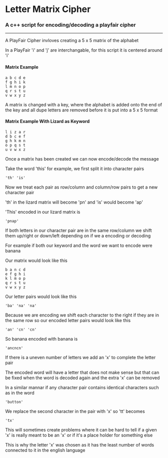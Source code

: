 # Letter Matrix Cipher
### A c++ script for encoding/decoding a playfair cipher

----

A PlayFair Cipher invloves creating a 5 x 5 matrix of the alphabet

In a PlayFair 'i' and 'j' are interchangable, for this script it is centered around 'i'

#### Matrix Example

```shell
a b c d e
f g h i k
l m n o p
q r s t u
v w x y z
```

A matrix is changed with a key, where the alphabet is added onto the end of the key and all dupe 
letters are removed before it is put into a 5 x 5 format

#### Matrix Example With Lizard as Keyword

```shell
l i z a r
d b c e f 
g h k m n
o p q s t 
u v w x z
```
Once a matrix has been created we can now encode/decode the message

Take the word 'this' for example, we first split it into character pairs

```shell
'th' 'is'
```

Now we treat each pair as row/column and column/row pairs to get a new character pair

'th' in the lizard matrix will become 'pn' and 'is' would become 'ap'

'This' encoded in our lizard matrix is 

```shell
'pnap'
```

If both letters in our character pair are in the same row/column we shift them up/right or down/left depending on if we a encoding or decoding 

For example if both our keyword and the word we want to encode were banana

Our matrix would look like this

```shell
b a n c d
e f g h i
k l m o p
q r s t u
v w x y z
```

Our letter pairs would look like this

```shell
'ba' 'na' 'na'
```

Because we are encoding we shift each character to the right if they are in the same row so our encoded letter pairs would look like this

```shell
'an' 'cn' 'cn'
```

So banana encoded with banana is 

```shell
'ancncn'
```

If there is a uneven number of letters we add an 'x' to complete the letter pair 

The encoded word will have a letter that does not make sense but that can be fixed when the word is decoded again and the extra 'x' can be removed

In a similar mannar if any character pair contains identical characters such as in the word

```shell
'button'
```

We replace the second character in the pair with 'x' so 'tt' becomes

```shell
'tx'
```

This will sometimes create problems where it can be hard to tell if a given 'x' is really meant to be an 'x' or if it's a place holder for something else

This is why the letter 'x' was chosen as it has the least number of words connected to it in the english language